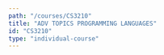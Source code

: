 ```yaml
---
path: "/courses/CS3210"
title: "ADV TOPICS PROGRAMMING LANGUAGES"
id: "CS3210"
type: "individual-course"
---
```

